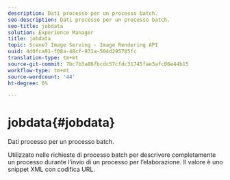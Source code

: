 ```yaml
---
description: Dati processo per un processo batch.
seo-description: Dati processo per un processo batch.
seo-title: jobdata
solution: Experience Manager
title: jobdata
topic: Scene7 Image Serving - Image Rendering API
uuid: 4d0fca91-f08a-48cf-931a-504d295785fc
translation-type: tm+mt
source-git-commit: 7bc7b3a86fbcdc57cfdc31745fae3afc06e44b15
workflow-type: tm+mt
source-wordcount: '44'
ht-degree: 0%

---
```



# jobdata{#jobdata}

Dati processo per un processo batch.

Utilizzato nelle richieste di processo batch per descrivere completamente un processo durante l’invio di un processo per l’elaborazione. Il valore è uno snippet XML con codifica URL.
